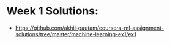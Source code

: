 # Week 1 Solutions:
- https://github.com/akhil-gautam/coursera-ml-assignment-solutions/tree/master/machine-learning-ex1/ex1
